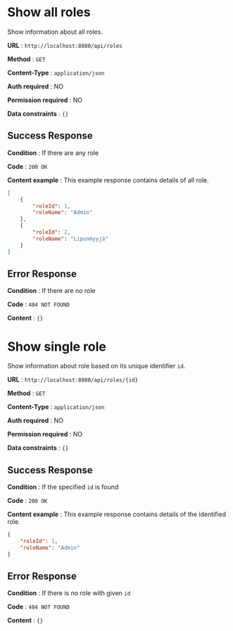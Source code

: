 # Show all roles

Show information about all roles.

**URL** : `http://localhost:8080/api/roles`

**Method** : `GET`

**Content-Type** : `application/json`

**Auth required** : NO

**Permission required** : NO

**Data constraints** : `{}`

## Success Response

**Condition** : If there are any role

**Code** : `200 OK`

**Content example** : This example response contains details of all role.

```json
[
    {
        "roleId": 1,
        "roleName": "Admin"
    },
    {
        "roleId": 2,
        "roleName": "Lipunmyyjä"
    }
]
```

## Error Response

**Condition** : If there are no role

**Code** : `404 NOT FOUND`

**Content** : `{}`

# Show single role

Show information about role based on its unique identifier `id`.

**URL** : `http://localhost:8080/api/roles/{id}`

**Method** : `GET`

**Content-Type** : `application/json`

**Auth required** : NO

**Permission required** : NO

**Data constraints** : `{}`

## Success Response

**Condition** : If the specified `id` is found

**Code** : `200 OK`

**Content example** : This example response contains details of the identified role.

```json
{
    "roleId": 1,
    "roleName": "Admin"
}
```

## Error Response

**Condition** : If there is no role with given `id`

**Code** : `404 NOT FOUND`

**Content** : `{}`
